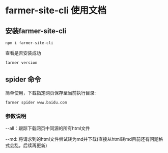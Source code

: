 # farmer-site-cli 使用文档

## 安装farmer-site-cli

```
npm i farmer-site-cli
```

查看是否安装成功

```
farmer version
```

### 

## spider 命令

简单使用，下载指定网页保存至当前执行目录:

```
farmer spider www.baidu.com
```

### 参数说明

--all：跟踪下载网页中同源的所有html文件

--md: 将请求到的html文件尝试转为md并下载(直接从html转md目前还有问题格式会乱，后续再更新)
